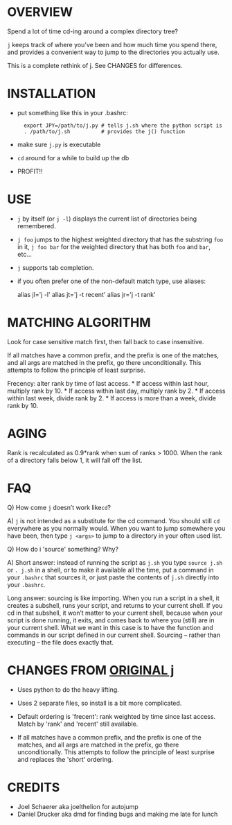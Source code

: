 # OVERVIEW

Spend a lot of time cd-ing around a complex directory tree?

`j` keeps track of where you’ve been and how much time you spend there, and provides a convenient way to jump to the directories you actually use.

This is a complete rethink of [j](http://github.com/rupa/j/). See CHANGES for differences.

# INSTALLATION

* put something like this in your .bashrc:

        export JPY=/path/to/j.py # tells j.sh where the python script is
        . /path/to/j.sh          # provides the j() function

* make sure `j.py` is executable
* `cd` around for a while to build up the db
* PROFIT!!

# USE

* `j` by itself (or `j -l`) displays the current list of directories being remembered.

* `j foo` jumps to the highest weighted directory that has the substring `foo` in it, `j foo bar` for the weighted directory that has both `foo` and `bar`, etc...

* `j` supports tab completion.

* if you often prefer one of the non-default match type, use aliases:

    alias jl='j -l'
    alias jt='j -t recent'
    alias jr='j -t rank'

# MATCHING ALGORITHM

Look for case sensitive match first, then fall back to case insensitive.

If all matches have a common prefix, and the prefix is one of the matches, and all args are matched in the prefix, go there unconditionally. This attempts to follow the principle of least surprise.

Frecency: alter rank by time of last access.
    * If access within last hour, multiply rank by 10.
    * If access within last day, multiply rank by 2.
    * If access within last week, divide rank by 2.
    * If access is more than a week, divide rank by 10.

# AGING

Rank is recalculated as 0.9*rank when sum of ranks > 1000.
When the rank of a directory falls below 1, it will fall off the list.

# FAQ

Q) How come `j` doesn’t work like`cd`?

A) `j` is not intended as a substitute for the cd command. You should still `cd` everywhere as you normally would. When you want to jump somewhere you have been, then type `j <args>` to jump to a directory in your often used list.

Q) How do i 'source' something? Why?

A) Short answer: instead of running the script as `j.sh` you type `source j.sh` or `. j.sh` in a shell, or to make it available all the time, put a command in your `.bashrc` that sources it, or just paste the contents of `j.sh` directly into your `.bashrc`.

Long answer: sourcing is like importing. When you run a script in a shell, it creates a subshell, runs your script, and returns to your current shell. If you cd in that subshell, it won’t matter to your current shell, because when your script is done running, it exits, and comes back to where you (still) are in your current shell. What we want in this case is to have the function and commands in our script defined in our current shell. Sourcing – rather than executing – the file does exactly that.

# CHANGES FROM [ORIGINAL j](http://github.com/rupa/j/)

* Uses python to do the heavy lifting.

* Uses 2 separate files, so install is a bit more complicated.

* Default ordering is 'frecent': rank weighted by time since last access. Match by 'rank' and 'recent' still available.

* If all matches have a common prefix, and the prefix is one of the matches, and all args are matched in the prefix, go there unconditionally. This attempts to follow the principle of least surprise and replaces the 'short' ordering.

# CREDITS

* Joel Schaerer aka joelthelion for autojump
* Daniel Drucker aka dmd for finding bugs and making me late for lunch
